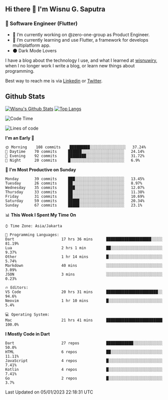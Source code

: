 ## Hi there 👋 I'm Wisnu G. Saputra

### :mobile_phone_off: Software Engineer (Flutter)

- 🔭 I’m currently working on @zero-one-group as Product Engineer.
- 🌱 I’m currently learning and use Flutter, a framework for develops multiplatform app.
- :new_moon: Dark Mode Lovers


I have a blog about the technology I use, and what I learned at [wisnuwiry](https://wisnuwiry.space/), when I no longer work I write a blog, or learn new things about programming.

Best way to reach me is via [Linkedin](https://www.linkedin.com/in/wisnu-saputra/) or [Twitter](https://twitter.com/wisnuwiry).

## Github Stats

[![Wisnu's Github Stats](https://github-readme-stats.vercel.app/api?username=wisnuwiry&count_private=true&theme=default&show_icons=true)](https://github.com/wisnuwiry)
[![Top Langs](https://github-readme-stats.vercel.app/api/top-langs/?username=wisnuwiry&layout=compact)](https://github.com/wisnuwiry)

<!--START_SECTION:waka-->
![Code Time](http://img.shields.io/badge/Code%20Time-52%20hrs%2047%20mins-blue)

![Lines of code](https://img.shields.io/badge/From%20Hello%20World%20I%27ve%20Written-943%20Thousand%20lines%20of%20code-blue)

**I'm an Early 🐤** 

```text
🌞 Morning    108 commits    █████████░░░░░░░░░░░░░░░░   37.24% 
🌆 Daytime    70 commits     ██████░░░░░░░░░░░░░░░░░░░   24.14% 
🌃 Evening    92 commits     ████████░░░░░░░░░░░░░░░░░   31.72% 
🌙 Night      20 commits     █░░░░░░░░░░░░░░░░░░░░░░░░   6.9%

```
📅 **I'm Most Productive on Sunday** 

```text
Monday       39 commits     ███░░░░░░░░░░░░░░░░░░░░░░   13.45% 
Tuesday      26 commits     ██░░░░░░░░░░░░░░░░░░░░░░░   8.97% 
Wednesday    35 commits     ███░░░░░░░░░░░░░░░░░░░░░░   12.07% 
Thursday     33 commits     ██░░░░░░░░░░░░░░░░░░░░░░░   11.38% 
Friday       31 commits     ██░░░░░░░░░░░░░░░░░░░░░░░   10.69% 
Saturday     59 commits     █████░░░░░░░░░░░░░░░░░░░░   20.34% 
Sunday       67 commits     █████░░░░░░░░░░░░░░░░░░░░   23.1%

```


📊 **This Week I Spent My Time On** 

```text
⌚︎ Time Zone: Asia/Jakarta

💬 Programming Languages: 
Dart                     17 hrs 36 mins      ████████████████████░░░░░   81.19% 
Lua                      2 hrs 1 min         ██░░░░░░░░░░░░░░░░░░░░░░░   9.37% 
Other                    1 hr 14 mins        █░░░░░░░░░░░░░░░░░░░░░░░░   5.74% 
Markdown                 40 mins             ░░░░░░░░░░░░░░░░░░░░░░░░░   3.09% 
JSON                     3 mins              ░░░░░░░░░░░░░░░░░░░░░░░░░   0.23%

🔥 Editors: 
VS Code                  20 hrs 31 mins      ███████████████████████░░   94.6% 
Neovim                   1 hr 10 mins        █░░░░░░░░░░░░░░░░░░░░░░░░   5.4%

💻 Operating System: 
Mac                      21 hrs 41 mins      █████████████████████████   100.0%

```

**I Mostly Code in Dart** 

```text
Dart                     27 repos            ████████████░░░░░░░░░░░░░   50.0% 
HTML                     6 repos             ██░░░░░░░░░░░░░░░░░░░░░░░   11.11% 
JavaScript               4 repos             █░░░░░░░░░░░░░░░░░░░░░░░░   7.41% 
Kotlin                   4 repos             █░░░░░░░░░░░░░░░░░░░░░░░░   7.41% 
Go                       2 repos             █░░░░░░░░░░░░░░░░░░░░░░░░   3.7%

```



 Last Updated on 05/01/2023 22:18:31 UTC
<!--END_SECTION:waka-->
